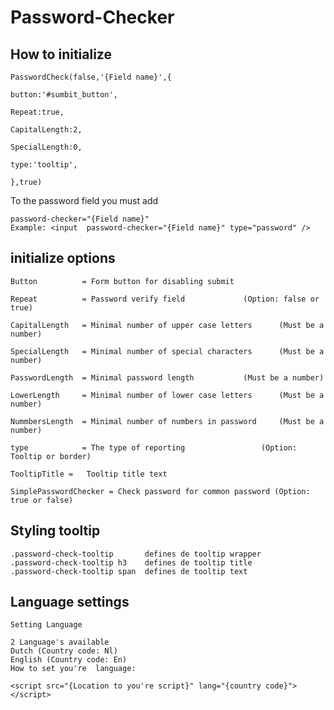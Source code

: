 # Password-Checker

## How to initialize
 	PasswordCheck(false,'{Field name}',{
 
   	button:'#sumbit_button',
   
   	Repeat:true,  
   
   	CapitalLength:2,
   
   	SpecialLength:0,
   
   	type:'tooltip',
   
 	},true)
	
	
To the password field you must add

 	password-checker="{Field name}" 
	Example: <input  password-checker="{Field name}" type="password" />

## initialize options

	Button          = Form button for disabling submit         

	Repeat          = Password verify field			    (Option: false or true)

	CapitalLength   = Minimal number of upper case letters      (Must be a number)

	SpecialLength   = Minimal number of special characters      (Must be a number)

	PasswordLength  = Minimal password length		    (Must be a number)

	LowerLength     = Minimal number of lower case letters      (Must be a number)

	NummbersLength  = Minimal number of numbers in password     (Must be a number)

	type            = The type of reporting   	    	    (Option: Tooltip or border)

	TooltipTitle =   Tooltip title text
	
	SimplePasswordChecker = Check password for common password (Option: true or false)
	
## Styling tooltip
	.password-check-tooltip       defines de tooltip wrapper
	.password-check-tooltip h3    defines de tooltip title
	.password-check-tooltip span  defines de tooltip text
	
## Language settings
	Setting Language 
	
	2 Language's available
	Dutch (Country code: Nl)
	English (Country code: En)
	How to set you're  language:
	
	<script src="{Location to you're script}" lang="{country code}"></script>
	
	
